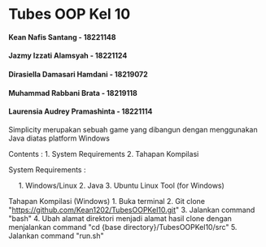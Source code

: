 # Tubes OOP Kel 10
#### Kean Nafis Santang - 18221148
#### Jazmy Izzati Alamsyah - 18221124
#### Dirasiella Damasari Hamdani - 18219072
#### Muhammad Rabbani Brata - 18219118
#### Laurensia Audrey Pramashinta - 18221114

Simplicity merupakan sebuah game yang dibangun dengan menggunakan Java diatas platform Windows

Contents :
    1. System Requirements
    2. Tahapan Kompilasi
    

System Requirements :

&nbsp;&nbsp;&nbsp;&nbsp;    1. Windows/Linux
    2. Java
    3. Ubuntu Linux Tool (for Windows) 

Tahapan Kompilasi (Windows)
    1. Buka terminal
    2. Git clone "https://github.com/Kean1202/TubesOOPKel10.git"
    3. Jalankan command "bash"
    4. Ubah alamat direktori menjadi alamat hasil clone dengan menjalankan command "cd {base directory}/TubesOOPKel10/src"
    5. Jalankan command "run.sh"


    


